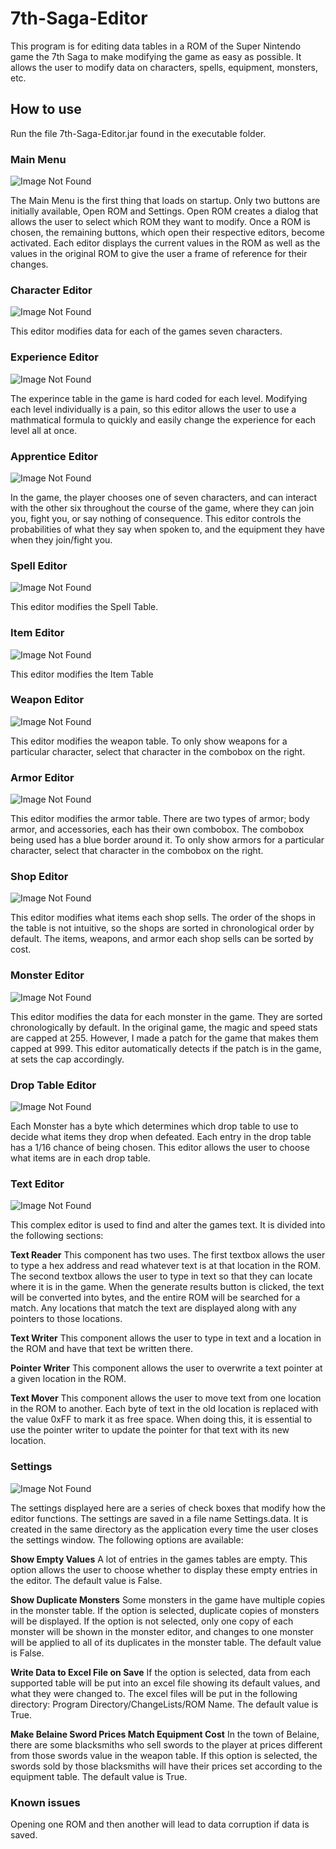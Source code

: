 # 7th-Saga-Editor

This program is for editing data tables in a ROM of the Super Nintendo game the 7th Saga to make modifying the game as easy as possible. It allows the user to modify data on characters, spells, equipment, monsters, etc. 

## How to use

Run the file 7th-Saga-Editor.jar found in the executable folder.


### Main Menu
![Image Not Found](Documents/Images/Main%20Menu.png)

The Main Menu is the first thing that loads on startup. Only two buttons are initially available, Open ROM and Settings. Open ROM creates a dialog that allows the user to select which ROM they want to modify. Once a ROM is chosen, the remaining buttons, which open their respective editors, become activated. Each editor displays the current values in the ROM as well as the values in the original ROM to give the user a frame of reference for their changes.

### Character Editor
![Image Not Found](Documents/Images/Character%20Editor.png)

This editor modifies data for each of the games seven characters.

### Experience Editor
![Image Not Found](Documents/Images/Experience%20Editor.png)

The experince table in the game is hard coded for each level. Modifying each level individually is a pain, so this editor allows the user to use a mathmatical formula to quickly and easily change the experience for each level all at once.

### Apprentice Editor
![Image Not Found](Documents/Images/Apprentice%20Editor.png)

In the game, the player chooses one of seven characters, and can interact with the other six throughout the course of the game, where they can join you, fight you, or say nothing of consequence. This editor controls the probabilities of what they say when spoken to, and the equipment they have when they join/fight you. 

### Spell Editor
![Image Not Found](Documents/Images/Spell%20Editor.png)

This editor modifies the Spell Table.

### Item Editor
![Image Not Found](Documents/Images/Item%20Editor.png)

This editor modifies the Item Table

### Weapon Editor
![Image Not Found](Documents/Images/Weapon%20Editor.png)

This editor modifies the weapon table. To only show weapons for a particular character, select that character in the combobox on the right.

### Armor Editor
![Image Not Found](Documents/Images/Armor%20Editor.png)

This editor modifies the armor table. There are two types of armor; body armor, and accessories, each has their own combobox. The combobox being used has a blue border around it. To only show armors for a particular character, select that character in the combobox on the right.

### Shop Editor
![Image Not Found](Documents/Images/Shop%20Editor.png)

This editor modifies what items each shop sells. The order of the shops in the table is not intuitive, so the shops are sorted in chronological order by default. The items, weapons, and armor each shop sells can be sorted by cost.

### Monster Editor
![Image Not Found](Documents/Images/Monster%20Editor.png)

This editor modifies the data for each monster in the game. They are sorted chronologically by default. In the original game, the magic and speed stats are capped at 255. However, I made a patch for the game that makes them capped at 999. This editor automatically detects if the patch is in the game, at sets the cap accordingly.

### Drop Table Editor
![Image Not Found](Documents/Images/Drop%20Table%20Editor.png)

Each Monster has a byte which determines which drop table to use to decide what items they drop when defeated. Each entry in the drop table has a 1/16 chance of being chosen. This editor allows the user to choose what items are in each drop table.

### Text Editor
![Image Not Found](Documents/Images/Text%20Editor.png)

This complex editor is used to find and alter the games text. It is divided into the following sections:

**Text Reader**
This component has two uses. The first textbox allows the user to type a hex address and read whatever text is at that location in the ROM. The second textbox allows the user to type in text so that they can locate where it is in the game. When the generate results button is clicked, the text will be converted into bytes, and the entire ROM will be searched for a match. Any locations that match the text are displayed along with any pointers to those locations.

**Text Writer**
This component allows the user to type in text and a location in the ROM and have that text be written there.

**Pointer Writer**
This component allows the user to overwrite a text pointer at a given location in the ROM.

**Text Mover**
This component allows the user to move text from one location in the ROM to another. Each byte of text in the old location is replaced with the value 0xFF to mark it as free space. When doing this, it is essential to use the pointer writer to update the pointer for that text with its new location.



### Settings
![Image Not Found](Documents/Images/Settings.png)

The settings displayed here are a series of check boxes that modify how the editor functions. The settings are saved in a file name Settings.data. It is created in the same directory as the application every time the user closes the settings window. The following options are available:

**Show Empty Values**
A lot of entries in the games tables are empty. This option allows the user to choose whether to display these empty entries in the editor. The default value is False.

**Show Duplicate Monsters**
Some monsters in the game have multiple copies in the monster table. If the option is selected, duplicate copies of monsters will be displayed. If the option is not selected, only one copy of each monster will be shown in the monster editor, and changes to one monster will be applied to all of its duplicates in the monster table. The default value is False.

**Write Data to Excel File on Save**
If the option is selected, data from each supported table will be put into an excel file showing its default values, and what they were changed to. The excel files will be put in the following directory: Program Directory/ChangeLists/ROM Name. The default value is True.

**Make Belaine Sword Prices Match Equipment Cost**
In the town of Belaine, there are some blacksmiths who sell swords to the player at prices different from those swords value in the weapon table. If this option is selected, the swords sold by those blacksmiths will have their prices set according to the equipment table. The default value is True.

### Known issues
Opening one ROM and then another will lead to data corruption if data is saved.
